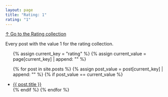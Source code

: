 ```yaml
---
layout: page
title: "Rating: 1"
rating: "1"
---
```

[↑ Go to the Rating collection](/rating/)

Every post with the value 1 for the rating collection.

<ul>
  {% assign current_key = "rating" %}
  {% assign current_value = page[current_key] | append: "" %}

  {% for post in site.posts %}
      {% assign post_value = post[current_key] | append: "" %}
      {% if post_value == current_value %}
          <li><a href="{{ post.url }}">{{ post.title }}</a></li>
      {% endif %}
  {% endfor %}
</ul>
